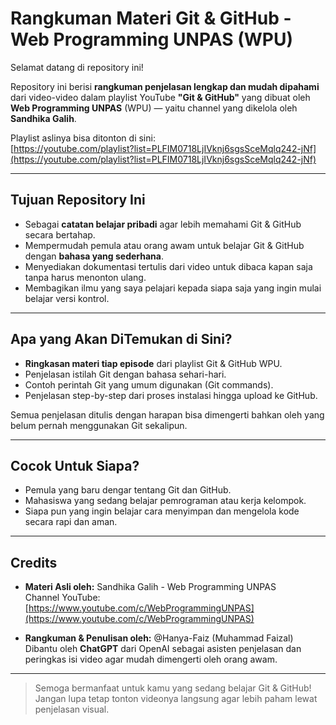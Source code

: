 # Rangkuman Materi Git & GitHub - Web Programming UNPAS (WPU)

Selamat datang di repository ini!

Repository ini berisi **rangkuman penjelasan lengkap dan mudah dipahami** dari video-video dalam playlist YouTube **"Git & GitHub"** yang dibuat oleh **Web Programming UNPAS** (WPU) — yaitu channel yang dikelola oleh **Sandhika Galih**.

Playlist aslinya bisa ditonton di sini:  
[https://youtube.com/playlist?list=PLFIM0718LjIVknj6sgsSceMqlq242-jNf](https://youtube.com/playlist?list=PLFIM0718LjIVknj6sgsSceMqlq242-jNf)

---

## Tujuan Repository Ini

- Sebagai **catatan belajar pribadi** agar lebih memahami Git & GitHub secara bertahap.
- Mempermudah pemula atau orang awam untuk belajar Git & GitHub dengan **bahasa yang sederhana**.
- Menyediakan dokumentasi tertulis dari video untuk dibaca kapan saja tanpa harus menonton ulang.
- Membagikan ilmu yang saya pelajari kepada siapa saja yang ingin mulai belajar versi kontrol.

---

## Apa yang Akan DiTemukan di Sini?

- **Ringkasan materi tiap episode** dari playlist Git & GitHub WPU.
- Penjelasan istilah Git dengan bahasa sehari-hari.
- Contoh perintah Git yang umum digunakan (Git commands).
- Penjelasan step-by-step dari proses instalasi hingga upload ke GitHub.

Semua penjelasan ditulis dengan harapan bisa dimengerti bahkan oleh yang belum pernah menggunakan Git sekalipun.

---

## Cocok Untuk Siapa?

- Pemula yang baru dengar tentang Git dan GitHub.
- Mahasiswa yang sedang belajar pemrograman atau kerja kelompok.
- Siapa pun yang ingin belajar cara menyimpan dan mengelola kode secara rapi dan aman.

---

## Credits

- **Materi Asli oleh:** Sandhika Galih - Web Programming UNPAS  
  Channel YouTube: [https://www.youtube.com/c/WebProgrammingUNPAS](https://www.youtube.com/c/WebProgrammingUNPAS)

- **Rangkuman & Penulisan oleh:** @Hanya-Faiz (Muhammad Faizal)  
  Dibantu oleh **ChatGPT** dari OpenAI sebagai asisten penjelasan dan peringkas isi video agar mudah dimengerti oleh orang awam.

---

> Semoga bermanfaat untuk kamu yang sedang belajar Git & GitHub!  
> Jangan lupa tetap tonton videonya langsung agar lebih paham lewat penjelasan visual.
